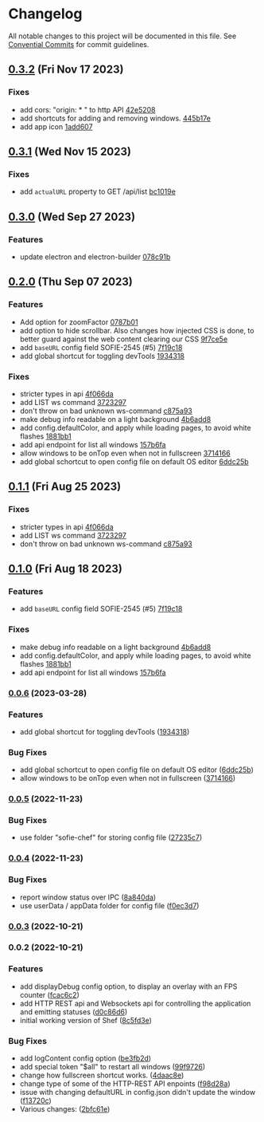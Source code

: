 # Changelog

All notable changes to this project will be documented in this file. See [Convential Commits](https://www.conventionalcommits.org/en/v1.0.0/#specification) for commit guidelines.

## [0.3.2](https://github.com/nrkno/sofie-chef/compare/v0.3.1...v0.3.2) (Fri Nov 17 2023)


### Fixes

* add cors: "origin: * " to http API [42e5208](https://github.com/nrkno/sofie-chef/commit/42e5208988e476f513024d195274df7f78de098e)
* add shortcuts for adding and removing windows. [445b17e](https://github.com/nrkno/sofie-chef/commit/445b17e8ab0eb31fca706c85f86ceeb0dd9d84b6)
* add app icon [1add607](https://github.com/nrkno/sofie-chef/commit/1add6073a6abbc3431451d62322af7b908a6b2f9)

## [0.3.1](https://github.com/nrkno/sofie-chef/compare/v0.3.0...v0.3.1) (Wed Nov 15 2023)


### Fixes

* add `actualURL` property to GET /api/list [bc1019e](https://github.com/nrkno/sofie-chef/commit/bc1019ecb39fe9ee7f19cd930409d8775b558aed)

## [0.3.0](https://github.com/nrkno/sofie-chef/compare/v0.2.0...v0.3.0) (Wed Sep 27 2023)


### Features

* update electron and electron-builder [078c91b](https://github.com/nrkno/sofie-chef/commit/078c91b88bca64c4794642d011e60c1c1e7d0eaf)

## [0.2.0](https://github.com/nrkno/sofie-chef/compare/v0.0.5...v0.2.0) (Thu Sep 07 2023)


### Features

* Add option for zoomFactor [0787b01](https://github.com/nrkno/sofie-chef/commit/0787b019938619d5dc237a353998494df401f4ca)
* add option to hide scrollbar. Also changes how injected CSS is done, to better guard against the web content clearing our CSS [9f7ce5e](https://github.com/nrkno/sofie-chef/commit/9f7ce5ecffd3ec5d5059a253e6d39ae49acc4c37)
* add `baseURL` config field SOFIE-2545 (#5) [7f19c18](https://github.com/nrkno/sofie-chef/commit/7f19c18f3a81b98936466e4327c2a19bbe3949db)
* add global shortcut for toggling devTools [1934318](https://github.com/nrkno/sofie-chef/commit/1934318a9b30c9ba159ef0c2e4ecdc8eb6580a0a)

### Fixes

* stricter types in api [4f066da](https://github.com/nrkno/sofie-chef/commit/4f066dabf92d7c6b68d132047f8c7fd836f0ad60)
* add LIST ws command [3723297](https://github.com/nrkno/sofie-chef/commit/3723297695bc513eecc3be68649dcd8ceebbae30)
* don't throw on bad unknown ws-command [c875a93](https://github.com/nrkno/sofie-chef/commit/c875a93baef775e6232f51bdbd95622045b28f27)
* make debug info readable on a light background [4b6add8](https://github.com/nrkno/sofie-chef/commit/4b6add83da172032c71459b802a92763bc4afc82)
* add config.defaultColor, and apply while loading pages, to avoid white flashes [1881bb1](https://github.com/nrkno/sofie-chef/commit/1881bb102c4f1d7d921f7d0789c9d23d94d01c36)
* add api endpoint for list all windows [157b6fa](https://github.com/nrkno/sofie-chef/commit/157b6fa094ed8234882fc4b6ba10eef95fed83fa)
* allow windows to be onTop even when not in fullscreen [3714166](https://github.com/nrkno/sofie-chef/commit/37141661b8dbd489bb15fc5a7593a3deed4e52b9)
* add global schortcut to open config file on default OS editor [6ddc25b](https://github.com/nrkno/sofie-chef/commit/6ddc25b6cef272b275e8cca75723cee6204368b1)

## [0.1.1](https://github.com/nrkno/sofie-chef/compare/v0.1.0...v0.1.1) (Fri Aug 25 2023)


### Fixes

* stricter types in api [4f066da](https://github.com/nrkno/sofie-chef/commit/4f066dabf92d7c6b68d132047f8c7fd836f0ad60)
* add LIST ws command [3723297](https://github.com/nrkno/sofie-chef/commit/3723297695bc513eecc3be68649dcd8ceebbae30)
* don't throw on bad unknown ws-command [c875a93](https://github.com/nrkno/sofie-chef/commit/c875a93baef775e6232f51bdbd95622045b28f27)

## [0.1.0](https://github.com/nrkno/sofie-chef/compare/v0.0.6...v0.1.0) (Fri Aug 18 2023)


### Features

* add `baseURL` config field SOFIE-2545 (#5) [7f19c18](https://github.com/nrkno/sofie-chef/commit/7f19c18f3a81b98936466e4327c2a19bbe3949db)

### Fixes

* make debug info readable on a light background [4b6add8](https://github.com/nrkno/sofie-chef/commit/4b6add83da172032c71459b802a92763bc4afc82)
* add config.defaultColor, and apply while loading pages, to avoid white flashes [1881bb1](https://github.com/nrkno/sofie-chef/commit/1881bb102c4f1d7d921f7d0789c9d23d94d01c36)
* add api endpoint for list all windows [157b6fa](https://github.com/nrkno/sofie-chef/commit/157b6fa094ed8234882fc4b6ba10eef95fed83fa)

### [0.0.6](https://github.com/nrkno/sofie-chef/compare/v0.0.5...v0.0.6) (2023-03-28)


### Features

* add global shortcut for toggling devTools ([1934318](https://github.com/nrkno/sofie-chef/commit/1934318a9b30c9ba159ef0c2e4ecdc8eb6580a0a))


### Bug Fixes

* add global schortcut to open config file on default OS editor ([6ddc25b](https://github.com/nrkno/sofie-chef/commit/6ddc25b6cef272b275e8cca75723cee6204368b1))
* allow windows to be onTop even when not in fullscreen ([3714166](https://github.com/nrkno/sofie-chef/commit/37141661b8dbd489bb15fc5a7593a3deed4e52b9))

### [0.0.5](https://github.com/nrkno/sofie-chef/compare/v0.0.4...v0.0.5) (2022-11-23)


### Bug Fixes

* use folder "sofie-chef" for storing config file ([27235c7](https://github.com/nrkno/sofie-chef/commit/27235c7166880a86d41f33827a11e5a4784d76e2))

### [0.0.4](https://github.com/nrkno/sofie-chef/compare/v0.0.3...v0.0.4) (2022-11-23)


### Bug Fixes

* report window status over IPC ([8a840da](https://github.com/nrkno/sofie-chef/commit/8a840da092b2495926740ab1b0750d2ac843be04))
* use userData / appData folder for config file ([f0ec3d7](https://github.com/nrkno/sofie-chef/commit/f0ec3d7ee710140fc38909345d1d1912566c2b07))

### [0.0.3](https://github.com/nrkno/sofie-chef/compare/v0.0.2...v0.0.3) (2022-10-21)

### 0.0.2 (2022-10-21)


### Features

* add displayDebug config option, to display an overlay with an FPS counter ([fcac6c2](https://github.com/nrkno/sofie-chef/commit/fcac6c2d94a159292d74399a2efb337df95896a5))
* add HTTP REST api and Websockets api for controlling the application and emitting statuses ([d0c86d6](https://github.com/nrkno/sofie-chef/commit/d0c86d60ed831f97505b3518220fff7394700381))
* initial working version of Shef ([8c5fd3e](https://github.com/nrkno/sofie-chef/commit/8c5fd3eb2e99e7d15ed9400c16b13dd3d2e7642d))


### Bug Fixes

* add logContent config option ([be3fb2d](https://github.com/nrkno/sofie-chef/commit/be3fb2d2f9e90119d79931f79530548367ed1184))
* add special token "$all" to restart all windows ([99f9726](https://github.com/nrkno/sofie-chef/commit/99f97268a3488c1fec82fe92a7bc9a79df59175f))
* change how fullscreen shortcut works. ([4daac8e](https://github.com/nrkno/sofie-chef/commit/4daac8ef6f2d7abf063925f1a3d06326d0456f76))
* change type of some of the HTTP-REST API enpoints ([f98d28a](https://github.com/nrkno/sofie-chef/commit/f98d28a4912c89c8c83d31fc01af86acf3cd7952))
* issue with changing defaultURL in config.json didn't update the window ([f13720c](https://github.com/nrkno/sofie-chef/commit/f13720c25e7628c3f13e9a8b3eb41bb6d9afea54))
* Various changes: ([2bfc61e](https://github.com/nrkno/sofie-chef/commit/2bfc61edd376e9989805d16f954356326605904b))
